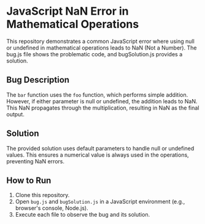 # JavaScript NaN Error in Mathematical Operations

This repository demonstrates a common JavaScript error where using null or undefined in mathematical operations leads to NaN (Not a Number). The bug.js file shows the problematic code, and bugSolution.js provides a solution.

## Bug Description

The `bar` function uses the `foo` function, which performs simple addition. However, if either parameter is null or undefined, the addition leads to NaN. This NaN propagates through the multiplication, resulting in NaN as the final output.

## Solution

The provided solution uses default parameters to handle null or undefined values. This ensures a numerical value is always used in the operations, preventing NaN errors.

## How to Run

1. Clone this repository.
2. Open `bug.js` and `bugSolution.js` in a JavaScript environment (e.g., browser's console, Node.js).
3. Execute each file to observe the bug and its solution.
